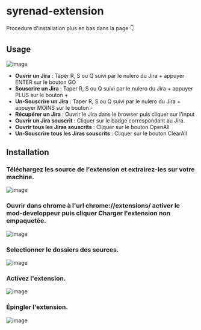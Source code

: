 # syrenad-extension

Procedure d'installation plus en bas dans la page 👇

## Usage
![image](https://user-images.githubusercontent.com/62615679/156215554-418a2065-0a97-4c34-bc68-31aa231aa0b6.png)

- **Ouvrir un Jira** : Taper R, S ou Q suivi par le nulero du Jira + appuyer ENTER sur le bouton GO
- **Souscrire un Jira** : Taper R, S ou Q suivi par le nulero du Jira + appuyer PLUS sur le bouton +
- **Un-Souscrire un Jira** : Taper R, S ou Q suivi par le nulero du Jira + appuyer MOINS sur le bouton -
- **Récupérer un Jira** : Ouvrir le Jira dans le browser puis cliquer sur l'input
- **Ouvrir un Jira souscrit** : Cliquer sur le badge correspondant au Jira.
- **Ouvrir tous les Jiras souscrits** : Cliquer sur le bouton OpenAll
- **Un-Souscrire tous les Jiras souscrits** : Cliquer sur le bouton ClearAll


## Installation

### Téléchargez les source de l'extension et extrairez-les sur votre machine.

![image](https://user-images.githubusercontent.com/62615679/155721818-ba17a7bd-1c45-4738-9b8f-ee25f217bb77.png)

### Ouvrir dans chrome à l'url chrome://extensions/ activer le mod-developpeur puis cliquer Charger l'extension non empaquetée.

![image](https://user-images.githubusercontent.com/62615679/156223229-e5db9a7c-8c0b-43cf-9f62-7704541f179c.png)
### Selectionner le dossiers des sources.

![image](https://user-images.githubusercontent.com/62615679/155722310-ab992fe7-b08a-4fef-bb10-a5ffcb732a39.png)

### Activez l'extension. 

![image](https://user-images.githubusercontent.com/62615679/155723636-c62a8a97-798a-484a-a9f0-ba19b5716330.png)

### Épingler l'extension. 

![image](https://user-images.githubusercontent.com/62615679/155722717-a6a8ae24-621c-453d-838c-faeb74a3a210.png)
